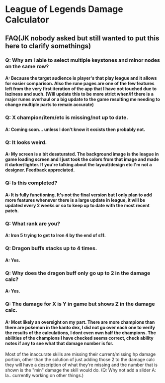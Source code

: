 # League of Legends Damage Calculator

## FAQ(JK nobody asked but still wanted to put this here to clarify somethings)

### Q: Why am I able to select multiple keystones and minor nodes on the same row?
#### A: Because the target audience is player's that play league and it allows for easier comparison. Also the rune pages are one of the few features left from the very first iteration of the app that I have not touched due to laziness and such. (Will update this to be more strict when/if there is a major runes overhaul or a big update to the game resulting me needing to change multiple parts to remain accurate)

### Q: X champion/item/etc is missing/not up to date.
#### A: Coming soon... unless I don't know it exsists then probably not.

### Q: It looks weird.
#### A: My screen is a bit desaturated. The background image is the league in game loading screen and I just took the colors from that image and made it darker/lighter. If you're talking about the layout/design etc I'm not a designer. Feedback appreciated.

### Q: Is this completed?
#### A: It is fully functioning. It's not the final version but I only plan to add more features whenever there is a large update in league, it will be updated every 2 weeks or so to keep up to date with the most recent patch.

### Q: What rank are you?
#### A: Iron 5 trying to get to Iron 4 by the end of s11. 

### Q: Dragon buffs stacks up to 4 times.
#### A: Yes.

### Q: Why does the dragon buff only go up to 2 in the damage calc?
#### A: Yes.

### Q: The damage for X is Y in game but shows Z in the damage calc.
#### A: Most likely an oversight on my part. There are more champions than there are pokemon in the kanto dex, I did not go over each one to verify the results of the calculations, I dont even own half the champions. The abilities of the champions I have checked seems correct, check ability notes if any to see what that damage number is for.

Most of the inaccurate skills are missing their current/missing hp damage portion, other than the solution of just adding those 2 to the damage calc they will have a description of what they're missing and the number that is shown is the "min" damage the skill would do. (Q: Why not add a slider A: la.. currently working on other things.)
